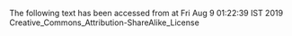 The following text has been accessed from at Fri Aug 9 01:22:39 IST 2019
Creative_Commons_Attribution-ShareAlike_License
